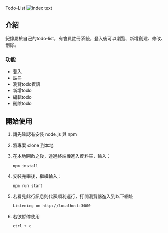 Todo-List
![index text](https://img.onl/bpNv3j)
## 介紹

紀錄屬於自己的todo-list，有會員註冊系統，登入後可以瀏覽、新增創建、修改、刪除。

### 功能

- 登入
- 註冊
- 瀏覽todo資訊
- 新增todo
- 編輯todo
- 刪除todo

## 開始使用

1. 請先確認有安裝 node.js 與 npm
2. 將專案 clone 到本地
3. 在本地開啟之後，透過終端機進入資料夾，輸入：

   ```bash
   npm install
   ```

4. 安裝完畢後，繼續輸入：

   ```bash
   npm run start
   ```

5. 若看見此行訊息則代表順利運行，打開瀏覽器進入到以下網址

   ```bash
   Listening on http://localhost:3000
   ```

6. 若欲暫停使用

   ```bash
   ctrl + c
   ```
